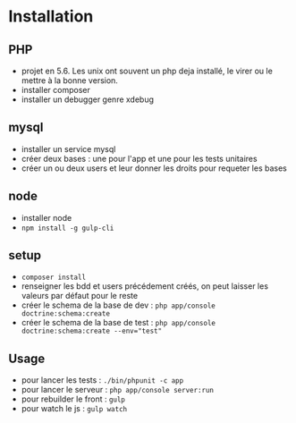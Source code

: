 Installation
============

PHP
---
* projet en 5.6. Les unix ont souvent un php deja installé, le virer ou le mettre à la bonne version.
* installer composer
* installer un debugger genre xdebug

mysql
-----
* installer un service mysql
* créer deux bases : une pour l'app et une pour les tests unitaires
* créer un ou deux users et leur donner les droits pour requeter les bases

node
----
* installer node
* `npm install -g gulp-cli`

setup
-----
* `composer install`
* renseigner les bdd et users précédement créés, on peut laisser les valeurs par défaut pour le reste
* créer le schema de la base de dev : `php app/console doctrine:schema:create`
* créer le schema de la base de test : `php app/console doctrine:schema:create --env="test"`

Usage
-----
* pour lancer les tests : `./bin/phpunit -c app`
* pour lancer le serveur : `php app/console server:run`
* pour rebuilder le front : `gulp`
* pour watch le js : `gulp watch`